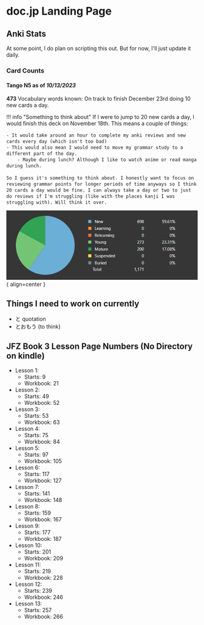# doc.jp Landing Page

## Anki Stats

At some point, I do plan on scripting this out. But for now, I'll just update it daily.

### Card Counts

#### Tango N5 as of _10/13/2023_ 

**473** Vocabulary words known: On track to finish December 23rd doing 10 new cards a day.

!!! info "Something to think about"
    If I were to jump to 20 new cards a day, I would finish this deck on November 18th. This means a couple of things:
    
    - It would take around an hour to complete my anki reviews and new cards every day (which isn't too bad)
    - This would also mean I would need to move my grammar study to a different part of the day.
        - Maybe during lunch? Although I like to watch anime or read manga during lunch. 
    
    So I guess it's something to think about. I honestly want to focus on reviewing grammar points for longer periods of time anyways so I think 20 cards a day would be fine. I can always take a day or two to just do reviews if I'm struggling (like with the places kanji I was struggling with). Will think it over.

![Card Counts](./assets/anki-stats/card-counts.png){ align=center }

## Things I need to work on currently

- と quotation
- とおもう (to think)

## JFZ Book 3 Lesson Page Numbers (No Directory on kindle)

- Lesson 1:
    - Starts: 9
    - Workbook: 21
- Lesson 2:
    - Starts: 49
    - Workbook: 52
- Lesson 3:
    - Starts: 53
    - Workbook: 63
- Lesson 4:
    - Starts: 75
    - Workbook: 84
- Lesson 5:
    - Starts: 97
    - Workbook: 105
- Lesson 6:
    - Starts: 117
    - Workbook: 127
- Lesson 7:
    - Starts: 141
    - Workbook: 148
- Lesson 8:
    - Starts: 159
    - Workbook: 167
- Lesson 9:
    - Starts: 177
    - Workbook: 187
- Lesson 10:
    - Starts: 201
    - Workbook: 209
- Lesson 11:
    - Starts: 219
    - Workbook: 228
- Lesson 12:
    - Starts: 239
    - Workbook: 246
- Lesson 13:
    - Starts: 257
    - Workbook: 266